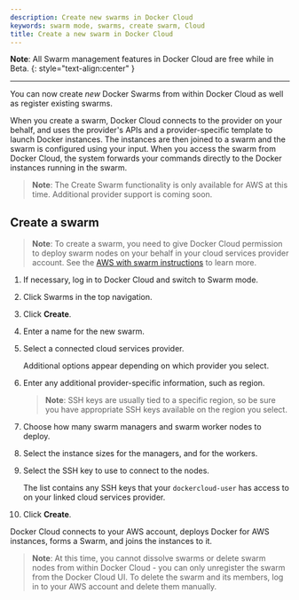 ```yaml
---
description: Create new swarms in Docker Cloud
keywords: swarm mode, swarms, create swarm, Cloud
title: Create a new swarm in Docker Cloud
---
```


<b>Note</b>: All Swarm management features in Docker Cloud are free while in Beta.
{: style="text-align:center" }

--------

You can now create _new_ Docker Swarms from within Docker Cloud as well as
register existing swarms.

When you create a swarm, Docker Cloud connects to the provider on your behalf,
and uses the provider's APIs and a provider-specific template to launch Docker
instances. The instances are then joined to a swarm and the swarm is configured
using your input. When you access the swarm from Docker Cloud, the system
forwards your commands directly to the Docker instances running in the swarm.

> **Note**: The Create Swarm functionality is only available for AWS at this time. Additional provider support is coming soon.

## Create a swarm

> **Note**: To create a swarm, you need to give Docker Cloud permission to deploy swarm nodes on your behalf in your cloud services provider account. See the [AWS with swarm instructions](link-aws-swarm.md) to learn more.

1. If necessary, log in to Docker Cloud and switch to Swarm mode.
2. Click Swarms in the top navigation.
3. Click **Create**.
4. Enter a name for the new swarm.
5. Select a connected cloud services provider.

    Additional options appear depending on which provider you select.

6. Enter any additional provider-specific information, such as region.

    > **Note**: SSH keys are usually tied to a specific region, so be sure you have appropriate SSH keys available on the region you select.

7. Choose how many swarm managers and swarm worker nodes to deploy.
8. Select the instance sizes for the managers, and for the workers.
9. Select the SSH key to use to connect to the nodes.

    The list contains any SSH keys that your `dockercloud-user` has access to on your linked cloud services provider.

10. Click **Create**.

Docker Cloud connects to your AWS account, deploys Docker for AWS instances, forms a Swarm, and joins the instances to it.

> **Note**: At this time, you cannot dissolve swarms or delete swarm nodes from within Docker Cloud - you can only unregister the swarm from the Docker Cloud UI. To delete the swarm and its members, log in to your AWS account and delete them manually.
